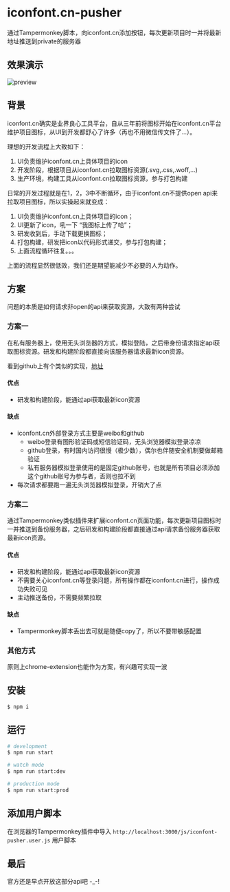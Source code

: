 # iconfont.cn-pusher
通过Tampermonkey脚本，向iconfont.cn添加按钮，每次更新项目时一并将最新地址推送到private的服务器

## 效果演示

![preview](https://sunmi-static.oss-cn-hangzhou.aliyuncs.com/assets/mgt/preview.gif)

## 背景

iconfont.cn确实是业界良心工具平台，自从三年前将图标开始在iconfont.cn平台维护项目图标，从UI到开发都舒心了许多（再也不用微信传文件了...）。

理想的开发流程上大致如下：
1. UI负责维护iconfont.cn上具体项目的icon
2. 开发阶段，根据项目从iconfont.cn拉取图标资源(.svg,.css,.woff,...)
3. 生产环境，构建工具从iconfont.cn拉取图标资源，参与打包构建

日常的开发过程就是在1，2，3中不断循环，由于iconfont.cn不提供open api来拉取项目图标，所以实操起来就变成：
1. UI负责维护iconfont.cn上具体项目的icon；
2. UI更新了icon，吼一下 “我图标上传了哈”；
3. 研发收到后，手动下载更换图标；
4. 打包构建，研发把icon以代码形式递交，参与打包构建；
5. 上面流程循环往复。。。

上面的流程显然很低效，我们还是期望能减少不必要的人为动作。

## 方案

问题的本质是如何请求非open的api来获取资源，大致有两种尝试


### 方案一
在私有服务器上，使用无头浏览器的方式，模拟登陆，之后带身份请求指定api获取图标资源。研发和构建阶段都直接向该服务器请求最新icon资源。

看到github上有个类似的实现，[地址](https://github.com/lomocc/get-iconfont-svg)


#### 优点
- 研发和构建阶段，能通过api获取最新icon资源

#### 缺点
- iconfont.cn外部登录方式主要是weibo和github
  - weibo登录有图形验证码或短信验证码，无头浏览器模拟登录凉凉
  - github登录，有时国内访问很慢（极少数），偶尔也伴随安全机制要做邮箱验证
  - 私有服务器模拟登录使用的是固定github账号，也就是所有项目必须添加这个github账号为参与者，否则也拉不到
- 每次请求都要跑一遍无头浏览器模拟登录，开销大了点

### 方案二
通过Tampermonkey类似插件来扩展iconfont.cn页面功能，每次更新项目图标时一并推送到备份服务器，之后研发和构建阶段都直接通过api请求备份服务器获取最新icon资源。


#### 优点
- 研发和构建阶段，能通过api获取最新icon资源
- 不需要关心iconfont.cn等登录问题，所有操作都在iconfont.cn进行，操作成功失败可见
- 主动推送备份，不需要频繁拉取

#### 缺点
- Tampermonkey脚本丢出去可就是随便copy了，所以不要带敏感配置

### 其他方式

原则上chrome-extension也能作为方案，有兴趣可实现一波


## 安装

```bash
$ npm i
```

## 运行

```bash
# development
$ npm run start

# watch mode
$ npm run start:dev

# production mode
$ npm run start:prod
```

## 添加用户脚本
在浏览器的Tampermonkey插件中导入 `http://localhost:3000/js/iconfont-pusher.user.js` 用户脚本


## 最后

官方还是早点开放这部分api吧 -_-!

